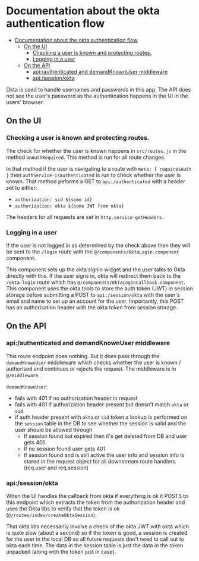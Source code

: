 # Documentation about the okta authentication flow

- [Documentation about the okta authentication flow](#documentation-about-the-okta-authentication-flow)
  - [On the UI](#on-the-ui)
    - [Checking a user is known and protecting routes.](#checking-a-user-is-known-and-protecting-routes)
    - [Logging in a user](#logging-in-a-user)
  - [On the API](#on-the-api)
    - [api:/authenticated and demandKnownUser middleware](#apiauthenticated-and-demandknownuser-middleware)
    - [api:/session/okta](#apisessionokta)

Okta is used to handle usernames and passwords in this app. The API does not see the user's password
as the authentication happens in the UI in the users' browser.

## On the UI

### Checking a user is known and protecting routes.

The check for whether the user is known happens in `src/routes.js` in the method `onAuthRequired`.
This method is run for all route changes.

In that method if the user is navigating to a route with `meta: { requiresAuth }`
then `authService-isAuthenticated` is run to check whether the user is known. That method peforms a
GET to `api:/authenticated` with a header set to either:

-   `authorization: sid ${some id}`
-   `authorization: okta ${some JWT from okta}`

The headers for all requests are set in `http.service-getHeaders`.

### Logging in a user

If the user is not logged in as determined by the check above then they will be sent to the `/login` route
with the `@/components/OktaLogin.component` component.

This component sets up the okta signin widget and the user talks to Okta directly with this. If the user
signs in, okta will redirect them back to the `/okta-login` route which has
`@/components/OktaLoginCallback.component`. This component uses the okta tools to store the auth token (JWT)
in session storage before submitting a POST to `api:/session/okta` with the user's email and name to
set up an account for the user. Importantly, this POST has an authorisation header with the okta token
from session storage.

## On the API

### api:/authenticated and demandKnownUser middleware

This route endpoint does nothing. But it does pass through the `demandKnownUser` middleware which checks
whether the user is known / authorised and continues or rejects the request. The middleware is in
`@/middleware`.

`demandKnownUser`:

-   fails with 401 if no authorization header in request
-   fails with 401 if authorization header present but doesn't match `okta` or `sid`
-   if auth header present with `okta` or `sid` token a lookup is performed on the `session` table in the DB to see whether the session is valid and the user should be allowed through
    -   If session found but expired then it's get deleted from DB and user gets 401
    -   If no session found user gets 401
    -   If session found and is still active the user info and session info is stored in the request object for all downstream route handlers (req.user and req.session)

### api:/session/okta

When the UI handles the callback from okta if everything is ok it POSTS to this endpoint which extracts the token from the authorization header and uses the Okta libs to verify that the token is ok
(`@/routes/index/createOktaSession`).

That okta libs necessarily involve a check of the okta JWT with okta which is quite slow (about a second) so if the token is good, a session is created for the user in the local DB so all future requests
don't need to call out to okta each time. The data in the session table is just the data in the token
unpacked (along with the token just in case).
